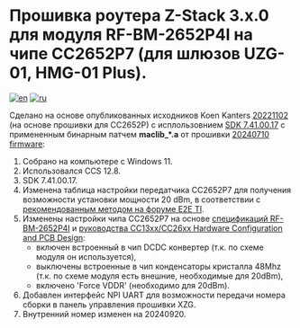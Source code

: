 # Прошивка роутера Z-Stack 3.x.0 для модуля RF-BM-2652P4I на чипе СС2652P7 (для шлюзов UZG-01, HMG-01 Plus).
[![en](https://img.shields.io/badge/lang-en-blue.svg)](https://github.com/agriadsi/MOD-Z-Stack-Firmware/tree/ea873076a2cfe9321f8d3231d5cc39a0b935c2af/router/README.md)
[![ru](https://img.shields.io/badge/lang-ru-red.svg)](https://github.com/agriadsi/MOD-Z-Stack-Firmware/tree/ea873076a2cfe9321f8d3231d5cc39a0b935c2af/router/README.ru.md)


Сделано на основе опубликованных исходников Koen Kanters [20221102](https://github.com/Koenkk/Z-Stack-firmware/tree/517fbd0d68fc3369c9e49511977aa7594e48d505/router/Z-Stack_3.x.0) (на основе прошивки для CC2652P) с исплользовнием [SDK 7.41.00.17](https://www.ti.com/tool/download/SIMPLELINK-LOWPOWER-F2-SDK/7.41.00.17) с примененным бинарным патчем **maclib_*.a** от прошивки [20240710 firmware](https://github.com/Koenkk/Z-Stack-firmware/tree/ab4d8deb8a5203c3fbc7d292ba95083abc3f0bc5/coordinator/Z-Stack_3.x.0):
1. Собрано на компьютере с Windows 11.
2. Использовался CCS 12.8.
3. SDK 7.41.00.17.
4. Изменена таблица настройки передатчика CC2652P7 для получения возможности установки мощности 20 dBm, в соответствии с [рекомендованным методом на форуме E2E TI](https://e2e.ti.com/support/wireless-connectivity/zigbee-thread-group/zigbee-and-thread/f/zigbee-thread-forum/1274602/launchxl-cc1352p-building-zigbee-network-processor-znp-example-app-for-cc2652p7-chip).
5. Изменены настройки чипа СС2652P7 на основе [спецификаций RF-BM-2652P4I](https://www.rfstariot.com/uploadfile/downloads/RF-BM-2652P4%20RF-BM-2652P4I%20Hardware%20Datasheet%20V1.1_20240823.pdf) и [руководства CC13xx/CC26xx Hardware Configuration and PCB Design](https://www.ti.com/lit/an/swra640h/swra640h.pdf):
   - включен встроенный в чип DCDC конвертер (т.к. по схеме модуля он используется),
   - выключены встроенные в чип конденсаторы кристалла 48Mhz (т.к. по схеме модуля есть внешние, необходимые для 20dBm),
   - включено 'Force VDDR' (необходимо для 20dBm).
6. Добавлен интерфейс NPI UART для возможности передачи номера сборки в панель управления прошивки XZG. 
7. Внутренний номер изменен на 20240920.
